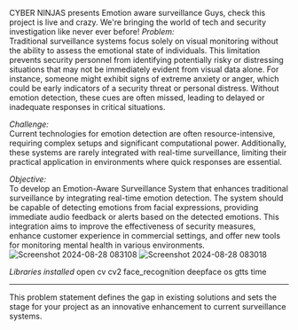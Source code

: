 CYBER NINJAS presents Emotion aware surveillance 
Guys, check this project is live and crazy. We're bringing the world of tech and security investigation like never ever before!
*Problem:*  
Traditional surveillance systems focus solely on visual monitoring without the ability to assess the emotional state of individuals. This limitation prevents security personnel from identifying potentially risky or distressing situations that may not be immediately evident from visual data alone. For instance, someone might exhibit signs of extreme anxiety or anger, which could be early indicators of a security threat or personal distress. Without emotion detection, these cues are often missed, leading to delayed or inadequate responses in critical situations.

*Challenge:*  
Current technologies for emotion detection are often resource-intensive, requiring complex setups and significant computational power. Additionally, these systems are rarely integrated with real-time surveillance, limiting their practical application in environments where quick responses are essential.

*Objective:*  
To develop an Emotion-Aware Surveillance System that enhances traditional surveillance by integrating real-time emotion detection. The system should be capable of detecting emotions from facial expressions, providing immediate audio feedback or alerts based on the detected emotions. This integration aims to improve the effectiveness of security measures, enhance customer experience in commercial settings, and offer new tools for monitoring mental health in various environments.
![Screenshot 2024-08-28 083108](https://github.com/user-attachments/assets/069a8e7b-2c82-48e5-9ebd-d2506e63e68a)
![Screenshot 2024-08-28 083018](https://github.com/user-attachments/assets/7c1520b3-1d20-4eb9-a163-b4d0d8b4e5ff)

*Libraries installed*
open cv
cv2
face_recognition
deepface
os
gtts
time


---

This problem statement defines the gap in existing solutions and sets the stage for your project as an innovative enhancement to current surveillance systems.
